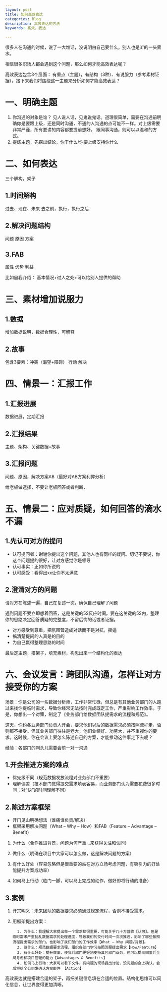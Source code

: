 ```yaml
---
layout: post
title: 如何高效表达
categories: Blog
description: 高效表达的方法
keywords: 高效，表达

---
```



很多人在沟通的时候，说了一大堆话，没说明白自己要什么，别人也是听的一头雾水。


相信很多职场人都会遇到这个问题，那么如何才能高效表达呢？


高效表达包含3个层面： 有重点（主题），有结构（3种）、有说服力（参考素材证据），接下来我们将围绕这一主题来分析如何才能高效表达？

# 一、明确主题

1. 你沟通的对象是谁？ 见人说人话，见鬼说鬼话。道理很简单，需要在沟通前明确你是要跟上级，还是同时沟通，不通的人沟通的点可能不一样。对上级需要非常严谨，所有要讲的内容都要提前想好。
跟同事沟通，则可以以温和的方式。
2. 提炼主题，先摆出结论，你干什么/你要上级支持你什么

# 二、如何表达

三个解构，架子

## 1.时间解构
过去、现在、未来
去之前，执行，执行之后

## 2.解决问题结构
问题 原因 方案

## 3.FAB

属性  优势 利益

比如自我介绍： 基本情况+过人之处+可以给别人提供的帮助



# 三、素材增加说服力

## 1.数据

增加数据说明，数据合理性，可解释

## 2.故事

包含3要素：冲突（渴望+障碍） 行动 解决

# 四、情景一：汇报工作

## 1.汇报进展 

数据进展，定期汇报

## 2.汇报结果

主题、架构、关键数据+故事

## 3.汇报问题

问题、原因，解决方案AB（最好对AB方案利弊分析）

给老板做选择，不要让老板回答或者判断，

# 五、情景二：应对质疑，如何回答的滴水不漏

## 1.先认可对方的提问

- 认可提问者：谢谢你提出这个问题，其他人也有同样的疑问。切记不要说，你这个问题提的很好，让对方感觉你是领导
- 认可事实：正如你所说的
- 认可感受：看得出xx让你不太满意

## 2.澄清对方的问题

请对方在陈述一遍，自己在复述一次，确保自己理解了问题

遇到问题不要立即想着回答，这是关键的5S反应时间。要在这关键的5S内，整理你的思路决定回答质疑的完整度，不留后悔的话或者证据。



- 对方感受到尊重，把氛围营造成对话而不是对抗，撕逼
- 搞清楚提问的人真是的目的
- 为自己赢得整理思路的时间

最后定主题，搭架子，填充素材，构思出来一个结构化的表达


# 六、会议发言：跨团队沟通，怎样让对方接受你的方案

场景：你是公司的一名数据分析师，工作非常忙碌，但总是有其他业务部门的人跑过来找你提临时需求，导致你经常无法按时完成既定工作，严重影响工作效率。于是，你想出一个对策，制定了《业务部门给数据团队提需求的流程和规范》。

这天，你约各业务部门负责人开会，要求他们以后的数据需求必须按照流程走，否则都不接受。但其业务部门往往是老大，他们业绩好、功劳大，并不重视你的要求。这时候，你在会议上要怎么陈述自己的方案，才能推动这件事走下去呢？

经验：各部门的刺头儿需要会前一对一沟通
 
## 1.开会推进方案的难点

  - 优先级不同（规范数据发放流程对业务部门不重要）
  - 理解偏差（技术部门觉得提交需求填表容易，而业务部门认为需要花费很多时间；对“快”的时间理解不同）
 
## 2.陈述方案框架

  - 开门见山明确想法（谁痛谁负责/解决）
  - 框架采用解决问题（What – Why – How）和FAB（Feature – Advantage – Benefit）
  
   1. 为什么（合作推进背景，问题为何严重…来获得关注和认同）
   
   2. 做什么（明确在项目中大家可以怎么做，这是解决问题的方案）
   
   3. 有什么好处（容易忽略但是很重要的站在对方立场考虑问题，有吸引力的好处能提升方案成功率）
   
   4. 如何马上行动（临门一脚，可以马上完成的动作，做好即将行动的准备）
 
## 3.案例

  1. 开宗明义：未来团队的数据要求必须通过规定流程，否则不接受需求。
  
  2. 用框架提出方案：
  
           1. 为什么：我理解大家提出每一个需求都很重要，可能关乎几十万营收【认可】。但是临时需求严重扰乱数据需求的处理进度，导致我们的交付时间一次次推迟，影响了哪些按照流程提出需求的部门，也影响了我们部门的工作效率【What – Why 问题/背景】。
           2. 做什么：规范数据要求流程，组织各部门学习按照流程提出需求【How/Feature】
           3. 有什么好处：提升效率，使我们部门更好地支持其它部门业务，也可以提高同事们全局考虑和项目管理的能力【Advantages & Benefits】
           4. 如何马上行动：大家可以看下文件，有问题的现场提出讨论，没问题的会上确认，会后将给全公司发确认方案邮件 【Action】
 
高效表达就是搭建合适的架子，再把关键信息填在合适的位置。结构化思维可以简化信息，让世界变得更加清晰。

